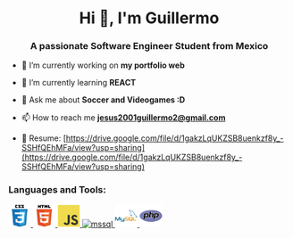 <h1 align="center">Hi 👋, I'm Guillermo</h1>
<h3 align="center">A passionate Software Engineer Student from Mexico</h3>

- 🔭 I’m currently working on **my portfolio web**

- 🌱 I’m currently learning **REACT**

- 💬 Ask me about **Soccer and Videogames :D**

- 📫 How to reach me **jesus2001guillermo2@gmail.com**

- 📄 Resume: [https://drive.google.com/file/d/1gakzLqUKZSB8uenkzf8y_-SSHfQEhMFa/view?usp=sharing](https://drive.google.com/file/d/1gakzLqUKZSB8uenkzf8y_-SSHfQEhMFa/view?usp=sharing)


<p align="left">
</p>

<h3 align="left">Languages and Tools:</h3>
<p align="left"> <a href="https://www.w3schools.com/css/" target="_blank" rel="noreferrer"> <img src="https://raw.githubusercontent.com/devicons/devicon/master/icons/css3/css3-original-wordmark.svg" alt="css3" width="40" height="40"/> </a> <a href="https://www.w3.org/html/" target="_blank" rel="noreferrer"> <img src="https://raw.githubusercontent.com/devicons/devicon/master/icons/html5/html5-original-wordmark.svg" alt="html5" width="40" height="40"/> </a> <a href="https://developer.mozilla.org/en-US/docs/Web/JavaScript" target="_blank" rel="noreferrer"> <img src="https://raw.githubusercontent.com/devicons/devicon/master/icons/javascript/javascript-original.svg" alt="javascript" width="40" height="40"/> </a> <a href="https://www.microsoft.com/en-us/sql-server" target="_blank" rel="noreferrer"> <img src="https://www.svgrepo.com/show/303229/microsoft-sql-server-logo.svg" alt="mssql" width="40" height="40"/> </a> <a href="https://www.mysql.com/" target="_blank" rel="noreferrer"> <img src="https://raw.githubusercontent.com/devicons/devicon/master/icons/mysql/mysql-original-wordmark.svg" alt="mysql" width="40" height="40"/> </a> <a href="https://www.php.net" target="_blank" rel="noreferrer"> <img src="https://raw.githubusercontent.com/devicons/devicon/master/icons/php/php-original.svg" alt="php" width="40" height="40"/> </a> </p>
